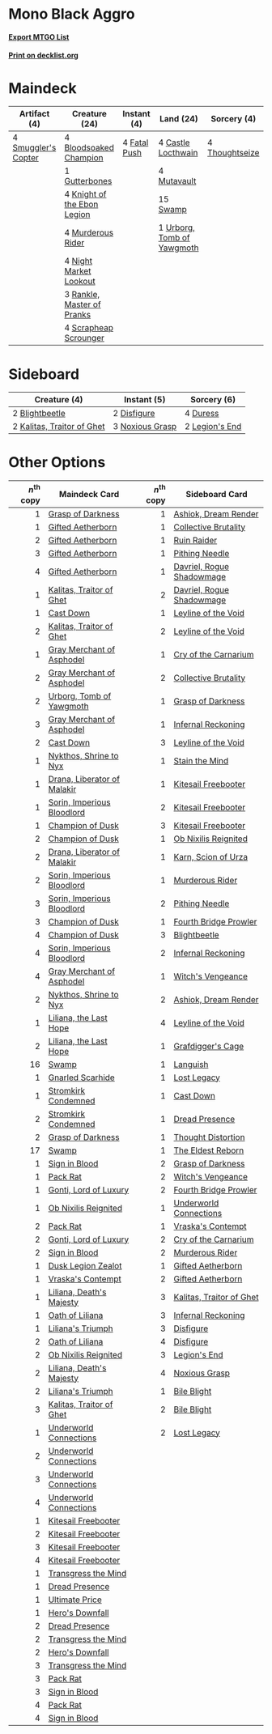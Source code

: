 # Mono Black Aggro

#### [Export MTGO List](../collection/Mono%20Black%20Aggro/Mono%20Black%20Aggro.txt)
#### [Print on decklist.org](http://decklist.org/?deckmain=4%09Bloodsoaked%20Champion%0A4%09Castle%20Locthwain%0A4%09Fatal%20Push%0A1%09Gutterbones%0A4%09Knight%20of%20the%20Ebon%20Legion%0A4%09Murderous%20Rider%0A4%09Mutavault%0A4%09Night%20Market%20Lookout%0A3%09Rankle,%20Master%20of%20Pranks%0A4%09Scrapheap%20Scrounger%0A4%09Smuggler's%20Copter%0A15%09Swamp%0A4%09Thoughtseize%0A1%09Urborg,%20Tomb%20of%20Yawgmoth&deckside=2%09Blightbeetle%0A2%09Disfigure%0A4%09Duress%0A2%09Kalitas,%20Traitor%20of%20Ghet%0A2%09Legion's%20End%0A3%09Noxious%20Grasp)
# Maindeck

|                                         Artifact (4)                                         |                                            Creature (24)                                             |                                      Instant (4)                                      |                                              Land (24)                                              |                                       Sorcery (4)                                       |
|----------------------------------------------------------------------------------------------|------------------------------------------------------------------------------------------------------|---------------------------------------------------------------------------------------|-----------------------------------------------------------------------------------------------------|-----------------------------------------------------------------------------------------|
|4 [Smuggler's Copter](http://gatherer.wizards.com/Pages/Card/Details.aspx?multiverseid=417808)|4 [Bloodsoaked Champion](http://gatherer.wizards.com/Pages/Card/Details.aspx?multiverseid=386494)     |4 [Fatal Push](http://gatherer.wizards.com/Pages/Card/Details.aspx?multiverseid=423724)|4 [Castle Locthwain](http://gatherer.wizards.com/Pages/Card/Details.aspx?multiverseid=473203)        |4 [Thoughtseize](http://gatherer.wizards.com/Pages/Card/Details.aspx?multiverseid=438676)|
|                                                                                              |1 [Gutterbones](http://gatherer.wizards.com/Pages/Card/Details.aspx?multiverseid=457220)              |                                                                                       |4 [Mutavault](http://gatherer.wizards.com/Pages/Card/Details.aspx?multiverseid=370733)               |                                                                                         |
|                                                                                              |4 [Knight of the Ebon Legion](http://gatherer.wizards.com/Pages/Card/Details.aspx?multiverseid=466859)|                                                                                       |15 [Swamp](http://gatherer.wizards.com/Pages/Card/Details.aspx?multiverseid=439858)                  |                                                                                         |
|                                                                                              |4 [Murderous Rider](http://gatherer.wizards.com/Pages/Card/Details.aspx?multiverseid=473059)          |                                                                                       |1 [Urborg, Tomb of Yawgmoth](http://gatherer.wizards.com/Pages/Card/Details.aspx?multiverseid=383425)|                                                                                         |
|                                                                                              |4 [Night Market Lookout](http://gatherer.wizards.com/Pages/Card/Details.aspx?multiverseid=417668)     |                                                                                       |                                                                                                     |                                                                                         |
|                                                                                              |3 [Rankle, Master of Pranks](http://gatherer.wizards.com/Pages/Card/Details.aspx?multiverseid=473063) |                                                                                       |                                                                                                     |                                                                                         |
|                                                                                              |4 [Scrapheap Scrounger](http://gatherer.wizards.com/Pages/Card/Details.aspx?multiverseid=417804)      |                                                                                       |                                                                                                     |                                                                                         |


# Sideboard

|                                            Creature (4)                                             |                                       Instant (5)                                        |                                       Sorcery (6)                                       |
|-----------------------------------------------------------------------------------------------------|------------------------------------------------------------------------------------------|-----------------------------------------------------------------------------------------|
|2 [Blightbeetle](http://gatherer.wizards.com/Pages/Card/Details.aspx?multiverseid=466841)            |2 [Disfigure](http://gatherer.wizards.com/Pages/Card/Details.aspx?multiverseid=442076)    |4 [Duress](http://gatherer.wizards.com/Pages/Card/Details.aspx?multiverseid=14557)       |
|2 [Kalitas, Traitor of Ghet](http://gatherer.wizards.com/Pages/Card/Details.aspx?multiverseid=407596)|3 [Noxious Grasp](http://gatherer.wizards.com/Pages/Card/Details.aspx?multiverseid=466864)|2 [Legion's End](http://gatherer.wizards.com/Pages/Card/Details.aspx?multiverseid=466860)|


# Other Options

|*n*<sup>th</sup> copy|                                            Maindeck Card                                             |*n*<sup>th</sup> copy|                                           Sideboard Card                                           |
|--------------------:|------------------------------------------------------------------------------------------------------|--------------------:|----------------------------------------------------------------------------------------------------|
|                    1|[Grasp of Darkness](http://gatherer.wizards.com/Pages/Card/Details.aspx?multiverseid=407595)          |                    1|[Ashiok, Dream Render](http://gatherer.wizards.com/Pages/Card/Details.aspx?multiverseid=461155)     |
|                    1|[Gifted Aetherborn](http://gatherer.wizards.com/Pages/Card/Details.aspx?multiverseid=423728)          |                    1|[Collective Brutality](http://gatherer.wizards.com/Pages/Card/Details.aspx?multiverseid=414380)     |
|                    2|[Gifted Aetherborn](http://gatherer.wizards.com/Pages/Card/Details.aspx?multiverseid=423728)          |                    1|[Ruin Raider](http://gatherer.wizards.com/Pages/Card/Details.aspx?multiverseid=435272)              |
|                    3|[Gifted Aetherborn](http://gatherer.wizards.com/Pages/Card/Details.aspx?multiverseid=423728)          |                    1|[Pithing Needle](http://gatherer.wizards.com/Pages/Card/Details.aspx?multiverseid=129526)           |
|                    4|[Gifted Aetherborn](http://gatherer.wizards.com/Pages/Card/Details.aspx?multiverseid=423728)          |                    1|[Davriel, Rogue Shadowmage](http://gatherer.wizards.com/Pages/Card/Details.aspx?multiverseid=461010)|
|                    1|[Kalitas, Traitor of Ghet](http://gatherer.wizards.com/Pages/Card/Details.aspx?multiverseid=407596)   |                    2|[Davriel, Rogue Shadowmage](http://gatherer.wizards.com/Pages/Card/Details.aspx?multiverseid=461010)|
|                    1|[Cast Down](http://gatherer.wizards.com/Pages/Card/Details.aspx?multiverseid=442969)                  |                    1|[Leyline of the Void](http://gatherer.wizards.com/Pages/Card/Details.aspx?multiverseid=107682)      |
|                    2|[Kalitas, Traitor of Ghet](http://gatherer.wizards.com/Pages/Card/Details.aspx?multiverseid=407596)   |                    2|[Leyline of the Void](http://gatherer.wizards.com/Pages/Card/Details.aspx?multiverseid=107682)      |
|                    1|[Gray Merchant of Asphodel](http://gatherer.wizards.com/Pages/Card/Details.aspx?multiverseid=389541)  |                    1|[Cry of the Carnarium](http://gatherer.wizards.com/Pages/Card/Details.aspx?multiverseid=457214)     |
|                    2|[Gray Merchant of Asphodel](http://gatherer.wizards.com/Pages/Card/Details.aspx?multiverseid=389541)  |                    2|[Collective Brutality](http://gatherer.wizards.com/Pages/Card/Details.aspx?multiverseid=414380)     |
|                    2|[Urborg, Tomb of Yawgmoth](http://gatherer.wizards.com/Pages/Card/Details.aspx?multiverseid=383425)   |                    1|[Grasp of Darkness](http://gatherer.wizards.com/Pages/Card/Details.aspx?multiverseid=407595)        |
|                    3|[Gray Merchant of Asphodel](http://gatherer.wizards.com/Pages/Card/Details.aspx?multiverseid=389541)  |                    1|[Infernal Reckoning](http://gatherer.wizards.com/Pages/Card/Details.aspx?multiverseid=447238)       |
|                    2|[Cast Down](http://gatherer.wizards.com/Pages/Card/Details.aspx?multiverseid=442969)                  |                    3|[Leyline of the Void](http://gatherer.wizards.com/Pages/Card/Details.aspx?multiverseid=107682)      |
|                    1|[Nykthos, Shrine to Nyx](http://gatherer.wizards.com/Pages/Card/Details.aspx?multiverseid=373713)     |                    1|[Stain the Mind](http://gatherer.wizards.com/Pages/Card/Details.aspx?multiverseid=383402)           |
|                    1|[Drana, Liberator of Malakir](http://gatherer.wizards.com/Pages/Card/Details.aspx?multiverseid=401861)|                    1|[Kitesail Freebooter](http://gatherer.wizards.com/Pages/Card/Details.aspx?multiverseid=435264)      |
|                    1|[Sorin, Imperious Bloodlord](http://gatherer.wizards.com/Pages/Card/Details.aspx?multiverseid=466869) |                    2|[Kitesail Freebooter](http://gatherer.wizards.com/Pages/Card/Details.aspx?multiverseid=435264)      |
|                    1|[Champion of Dusk](http://gatherer.wizards.com/Pages/Card/Details.aspx?multiverseid=439721)           |                    3|[Kitesail Freebooter](http://gatherer.wizards.com/Pages/Card/Details.aspx?multiverseid=435264)      |
|                    2|[Champion of Dusk](http://gatherer.wizards.com/Pages/Card/Details.aspx?multiverseid=439721)           |                    1|[Ob Nixilis Reignited](http://gatherer.wizards.com/Pages/Card/Details.aspx?multiverseid=401971)     |
|                    2|[Drana, Liberator of Malakir](http://gatherer.wizards.com/Pages/Card/Details.aspx?multiverseid=401861)|                    1|[Karn, Scion of Urza](http://gatherer.wizards.com/Pages/Card/Details.aspx?multiverseid=442889)      |
|                    2|[Sorin, Imperious Bloodlord](http://gatherer.wizards.com/Pages/Card/Details.aspx?multiverseid=466869) |                    1|[Murderous Rider](http://gatherer.wizards.com/Pages/Card/Details.aspx?multiverseid=473059)          |
|                    3|[Sorin, Imperious Bloodlord](http://gatherer.wizards.com/Pages/Card/Details.aspx?multiverseid=466869) |                    2|[Pithing Needle](http://gatherer.wizards.com/Pages/Card/Details.aspx?multiverseid=129526)           |
|                    3|[Champion of Dusk](http://gatherer.wizards.com/Pages/Card/Details.aspx?multiverseid=439721)           |                    1|[Fourth Bridge Prowler](http://gatherer.wizards.com/Pages/Card/Details.aspx?multiverseid=423727)    |
|                    4|[Champion of Dusk](http://gatherer.wizards.com/Pages/Card/Details.aspx?multiverseid=439721)           |                    3|[Blightbeetle](http://gatherer.wizards.com/Pages/Card/Details.aspx?multiverseid=466841)             |
|                    4|[Sorin, Imperious Bloodlord](http://gatherer.wizards.com/Pages/Card/Details.aspx?multiverseid=466869) |                    2|[Infernal Reckoning](http://gatherer.wizards.com/Pages/Card/Details.aspx?multiverseid=447238)       |
|                    4|[Gray Merchant of Asphodel](http://gatherer.wizards.com/Pages/Card/Details.aspx?multiverseid=389541)  |                    1|[Witch's Vengeance](http://gatherer.wizards.com/Pages/Card/Details.aspx?multiverseid=473073)        |
|                    2|[Nykthos, Shrine to Nyx](http://gatherer.wizards.com/Pages/Card/Details.aspx?multiverseid=373713)     |                    2|[Ashiok, Dream Render](http://gatherer.wizards.com/Pages/Card/Details.aspx?multiverseid=461155)     |
|                    1|[Liliana, the Last Hope](http://gatherer.wizards.com/Pages/Card/Details.aspx?multiverseid=414388)     |                    4|[Leyline of the Void](http://gatherer.wizards.com/Pages/Card/Details.aspx?multiverseid=107682)      |
|                    2|[Liliana, the Last Hope](http://gatherer.wizards.com/Pages/Card/Details.aspx?multiverseid=414388)     |                    1|[Grafdigger's Cage](http://gatherer.wizards.com/Pages/Card/Details.aspx?multiverseid=278452)        |
|                   16|[Swamp](http://gatherer.wizards.com/Pages/Card/Details.aspx?multiverseid=439858)                      |                    1|[Languish](http://gatherer.wizards.com/Pages/Card/Details.aspx?multiverseid=420731)                 |
|                    1|[Gnarled Scarhide](http://gatherer.wizards.com/Pages/Card/Details.aspx?multiverseid=380424)           |                    1|[Lost Legacy](http://gatherer.wizards.com/Pages/Card/Details.aspx?multiverseid=417661)              |
|                    1|[Stromkirk Condemned](http://gatherer.wizards.com/Pages/Card/Details.aspx?multiverseid=414402)        |                    1|[Cast Down](http://gatherer.wizards.com/Pages/Card/Details.aspx?multiverseid=442969)                |
|                    2|[Stromkirk Condemned](http://gatherer.wizards.com/Pages/Card/Details.aspx?multiverseid=414402)        |                    1|[Dread Presence](http://gatherer.wizards.com/Pages/Card/Details.aspx?multiverseid=466850)           |
|                    2|[Grasp of Darkness](http://gatherer.wizards.com/Pages/Card/Details.aspx?multiverseid=407595)          |                    1|[Thought Distortion](http://gatherer.wizards.com/Pages/Card/Details.aspx?multiverseid=466871)       |
|                   17|[Swamp](http://gatherer.wizards.com/Pages/Card/Details.aspx?multiverseid=439858)                      |                    1|[The Eldest Reborn](http://gatherer.wizards.com/Pages/Card/Details.aspx?multiverseid=442978)        |
|                    1|[Sign in Blood](http://gatherer.wizards.com/Pages/Card/Details.aspx?multiverseid=220480)              |                    2|[Grasp of Darkness](http://gatherer.wizards.com/Pages/Card/Details.aspx?multiverseid=407595)        |
|                    1|[Pack Rat](http://gatherer.wizards.com/Pages/Card/Details.aspx?multiverseid=253624)                   |                    2|[Witch's Vengeance](http://gatherer.wizards.com/Pages/Card/Details.aspx?multiverseid=473073)        |
|                    1|[Gonti, Lord of Luxury](http://gatherer.wizards.com/Pages/Card/Details.aspx?multiverseid=417657)      |                    2|[Fourth Bridge Prowler](http://gatherer.wizards.com/Pages/Card/Details.aspx?multiverseid=423727)    |
|                    1|[Ob Nixilis Reignited](http://gatherer.wizards.com/Pages/Card/Details.aspx?multiverseid=401971)       |                    1|[Underworld Connections](http://gatherer.wizards.com/Pages/Card/Details.aspx?multiverseid=405428)   |
|                    2|[Pack Rat](http://gatherer.wizards.com/Pages/Card/Details.aspx?multiverseid=253624)                   |                    1|[Vraska's Contempt](http://gatherer.wizards.com/Pages/Card/Details.aspx?multiverseid=435283)        |
|                    2|[Gonti, Lord of Luxury](http://gatherer.wizards.com/Pages/Card/Details.aspx?multiverseid=417657)      |                    2|[Cry of the Carnarium](http://gatherer.wizards.com/Pages/Card/Details.aspx?multiverseid=457214)     |
|                    2|[Sign in Blood](http://gatherer.wizards.com/Pages/Card/Details.aspx?multiverseid=220480)              |                    2|[Murderous Rider](http://gatherer.wizards.com/Pages/Card/Details.aspx?multiverseid=473059)          |
|                    1|[Dusk Legion Zealot](http://gatherer.wizards.com/Pages/Card/Details.aspx?multiverseid=442078)         |                    1|[Gifted Aetherborn](http://gatherer.wizards.com/Pages/Card/Details.aspx?multiverseid=423728)        |
|                    1|[Vraska's Contempt](http://gatherer.wizards.com/Pages/Card/Details.aspx?multiverseid=435283)          |                    2|[Gifted Aetherborn](http://gatherer.wizards.com/Pages/Card/Details.aspx?multiverseid=423728)        |
|                    1|[Liliana, Death's Majesty](http://gatherer.wizards.com/Pages/Card/Details.aspx?multiverseid=426799)   |                    3|[Kalitas, Traitor of Ghet](http://gatherer.wizards.com/Pages/Card/Details.aspx?multiverseid=407596) |
|                    1|[Oath of Liliana](http://gatherer.wizards.com/Pages/Card/Details.aspx?multiverseid=414395)            |                    3|[Infernal Reckoning](http://gatherer.wizards.com/Pages/Card/Details.aspx?multiverseid=447238)       |
|                    1|[Liliana's Triumph](http://gatherer.wizards.com/Pages/Card/Details.aspx?multiverseid=461025)          |                    3|[Disfigure](http://gatherer.wizards.com/Pages/Card/Details.aspx?multiverseid=442076)                |
|                    2|[Oath of Liliana](http://gatherer.wizards.com/Pages/Card/Details.aspx?multiverseid=414395)            |                    4|[Disfigure](http://gatherer.wizards.com/Pages/Card/Details.aspx?multiverseid=442076)                |
|                    2|[Ob Nixilis Reignited](http://gatherer.wizards.com/Pages/Card/Details.aspx?multiverseid=401971)       |                    3|[Legion's End](http://gatherer.wizards.com/Pages/Card/Details.aspx?multiverseid=466860)             |
|                    2|[Liliana, Death's Majesty](http://gatherer.wizards.com/Pages/Card/Details.aspx?multiverseid=426799)   |                    4|[Noxious Grasp](http://gatherer.wizards.com/Pages/Card/Details.aspx?multiverseid=466864)            |
|                    2|[Liliana's Triumph](http://gatherer.wizards.com/Pages/Card/Details.aspx?multiverseid=461025)          |                    1|[Bile Blight](http://gatherer.wizards.com/Pages/Card/Details.aspx?multiverseid=378433)              |
|                    3|[Kalitas, Traitor of Ghet](http://gatherer.wizards.com/Pages/Card/Details.aspx?multiverseid=407596)   |                    2|[Bile Blight](http://gatherer.wizards.com/Pages/Card/Details.aspx?multiverseid=378433)              |
|                    1|[Underworld Connections](http://gatherer.wizards.com/Pages/Card/Details.aspx?multiverseid=405428)     |                    2|[Lost Legacy](http://gatherer.wizards.com/Pages/Card/Details.aspx?multiverseid=417661)              |
|                    2|[Underworld Connections](http://gatherer.wizards.com/Pages/Card/Details.aspx?multiverseid=405428)     |                     |                                                                                                    |
|                    3|[Underworld Connections](http://gatherer.wizards.com/Pages/Card/Details.aspx?multiverseid=405428)     |                     |                                                                                                    |
|                    4|[Underworld Connections](http://gatherer.wizards.com/Pages/Card/Details.aspx?multiverseid=405428)     |                     |                                                                                                    |
|                    1|[Kitesail Freebooter](http://gatherer.wizards.com/Pages/Card/Details.aspx?multiverseid=435264)        |                     |                                                                                                    |
|                    2|[Kitesail Freebooter](http://gatherer.wizards.com/Pages/Card/Details.aspx?multiverseid=435264)        |                     |                                                                                                    |
|                    3|[Kitesail Freebooter](http://gatherer.wizards.com/Pages/Card/Details.aspx?multiverseid=435264)        |                     |                                                                                                    |
|                    4|[Kitesail Freebooter](http://gatherer.wizards.com/Pages/Card/Details.aspx?multiverseid=435264)        |                     |                                                                                                    |
|                    1|[Transgress the Mind](http://gatherer.wizards.com/Pages/Card/Details.aspx?multiverseid=402075)        |                     |                                                                                                    |
|                    1|[Dread Presence](http://gatherer.wizards.com/Pages/Card/Details.aspx?multiverseid=466850)             |                     |                                                                                                    |
|                    1|[Ultimate Price](http://gatherer.wizards.com/Pages/Card/Details.aspx?multiverseid=394735)             |                     |                                                                                                    |
|                    1|[Hero's Downfall](http://gatherer.wizards.com/Pages/Card/Details.aspx?multiverseid=373575)            |                     |                                                                                                    |
|                    2|[Dread Presence](http://gatherer.wizards.com/Pages/Card/Details.aspx?multiverseid=466850)             |                     |                                                                                                    |
|                    2|[Transgress the Mind](http://gatherer.wizards.com/Pages/Card/Details.aspx?multiverseid=402075)        |                     |                                                                                                    |
|                    2|[Hero's Downfall](http://gatherer.wizards.com/Pages/Card/Details.aspx?multiverseid=373575)            |                     |                                                                                                    |
|                    3|[Transgress the Mind](http://gatherer.wizards.com/Pages/Card/Details.aspx?multiverseid=402075)        |                     |                                                                                                    |
|                    3|[Pack Rat](http://gatherer.wizards.com/Pages/Card/Details.aspx?multiverseid=253624)                   |                     |                                                                                                    |
|                    3|[Sign in Blood](http://gatherer.wizards.com/Pages/Card/Details.aspx?multiverseid=220480)              |                     |                                                                                                    |
|                    4|[Pack Rat](http://gatherer.wizards.com/Pages/Card/Details.aspx?multiverseid=253624)                   |                     |                                                                                                    |
|                    4|[Sign in Blood](http://gatherer.wizards.com/Pages/Card/Details.aspx?multiverseid=220480)              |                     |                                                                                                    |

